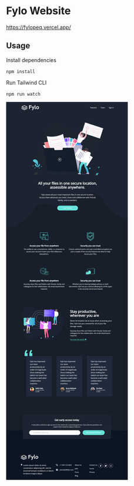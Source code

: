 # Fylo Website

https://fylopeq.vercel.app/

## Usage

Install dependencies

```
npm install
```

Run Tailwind CLI

```
npm run watch
```

![Alt text](images/fylo.png)
